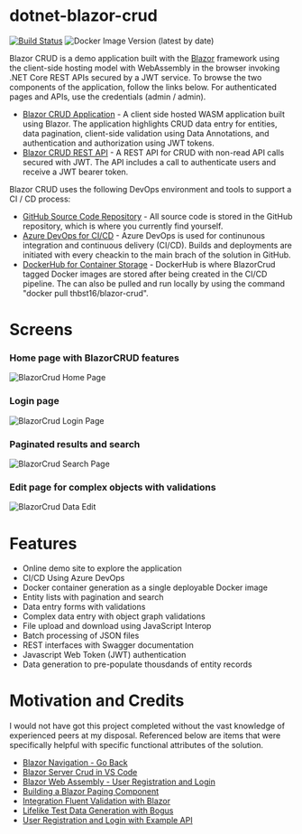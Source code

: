 # dotnet-blazor-crud
[![Build Status](https://beckshome.visualstudio.com/dotnet-blazor-crud/_apis/build/status/thbst16.dotnet-blazor-crud?branchName=master)](https://beckshome.visualstudio.com/dotnet-blazor-crud/_build/latest?definitionId=10&branchName=master)
![Docker Image Version (latest by date)](https://img.shields.io/docker/v/thbst16/dotnet-blazor-crud?logo=docker)

Blazor CRUD is a demo application built with the [Blazor](https://blazor.net) framework using the client-side hosting model with WebAssembly in the browser invoking .NET Core REST APIs secured by a JWT service. To browse the two components of the application, follow the links below. For authenticated pages and APIs, use the credentials (admin / admin).
* [Blazor CRUD Application](https://becksblazor.azurewebsites.net/) - A client side hosted WASM application built using Blazor. The application highlights CRUD data entry for entities, data pagination, client-side validation using Data Annotations, and authentication and authorization using JWT tokens.
* [Blazor CRUD REST API](https://becksblazor.azurewebsites.net/swagger/index.html) - A REST API for CRUD with non-read API calls secured with JWT. The API includes a call to authenticate users and receive a JWT bearer token.

Blazor CRUD uses the following DevOps environment and tools to support a CI / CD process:
* [GitHub Source Code Repository](https://github.com/thbst16/BlazorCrud) - All source code is stored in the GitHub repository, which is where you currently find yourself.
* [Azure DevOps for CI/CD](https://beckshome.visualstudio.com/BlazorCRUD/_build) - Azure DevOps is used for continunous integration and continuous delivery (CI/CD). Builds and deployments are initiated with every cheackin to the main brach of the solution in GitHub.
* [DockerHub for Container Storage](https://hub.docker.com/r/thbst16/blazor-crud) - DockerHub is where BlazorCrud tagged Docker images are stored after being created in the CI/CD pipeline. The can also be pulled and run locally by using the command "docker pull thbst16/blazor-crud".

# Screens

### Home page with BlazorCRUD features
![BlazorCrud Home Page](https://s3.amazonaws.com/s3.beckshome.com/20220213-blazorcrud-home.jpg)
### Login page
![BlazorCrud Login Page](https://s3.amazonaws.com/s3.beckshome.com/20220213-blazorcrud-login.jpg)
### Paginated results and search
![BlazorCrud Search Page](https://s3.amazonaws.com/s3.beckshome.com/20220213-blazorcrud-search.jpg)
### Edit page for complex objects with validations
![BlazorCrud Data Edit](https://s3.amazonaws.com/s3.beckshome.com/20220213-blazorcrud-edit.jpg)

# Features

* Online demo site to explore the application
* CI/CD Using Azure DevOps
* Docker container generation as a single deployable Docker image
* Entity lists with pagination and search
* Data entry forms with validations
* Complex data entry with object graph validations
* File upload and download using JavaScript Interop
* Batch processing of JSON files
* REST interfaces with Swagger documentation
* Javascript Web Token (JWT) authentication
* Data generation to pre-populate thousdands of entity records

# Motivation and Credits

I would not have got this project completed without the vast knowledge of experienced peers at my disposal. Referenced below are items that were specifically helpful with specific functional attributes of the solution.

* [Blazor Navigation - Go Back](https://stackoverflow.com/questions/62561926/blazor-navigation-manager-go-back)
* [Blazor Server Crud in VS Code](https://dev.to/rineshpk/blazor-server-crud-app-using-visual-studio-code-2b2g)
* [Blazor Web Assembly - User Registration and Login](https://jasonwatmore.com/post/2020/11/09/blazor-webassembly-user-registration-and-login-example-tutorial#main-layout-razor)
* [Building a Blazor Paging Component](https://gunnarpeipman.com/blazor-pager-component/)
* [Integration Fluent Validation with Blazor](https://blog.stevensanderson.com/2019/09/04/blazor-fluentvalidation/)
* [Lifelike Test Data Generation with Bogus](http://dontcodetired.com/blog/post/Lifelike-Test-Data-Generation-with-Bogus)
* [User Registration and Login with Example API](https://jasonwatmore.com/post/2022/01/07/net-6-user-registration-and-login-tutorial-with-example-api#users-controller-cs)
